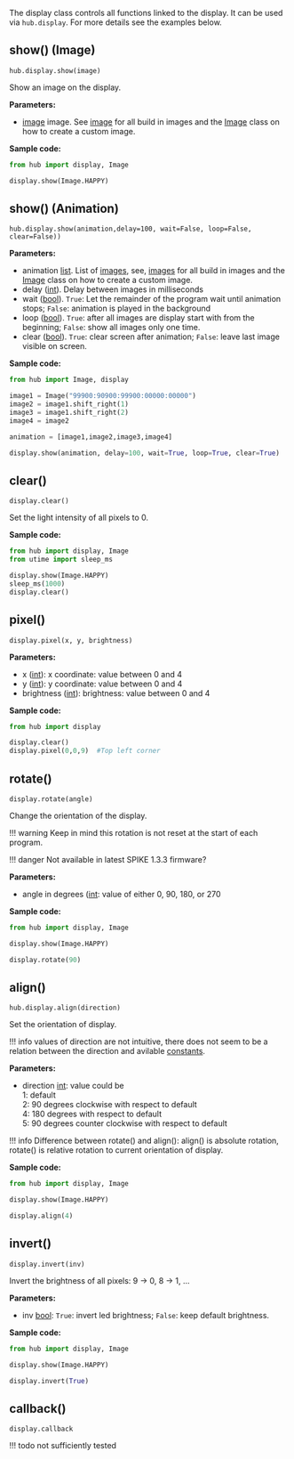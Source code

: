 
The display class controls all functions linked to the display. It can be used via `hub.display`. For more details see the examples below.

## show() (Image)

`hub.display.show(image)`

Show an image on the display.

__Parameters:__

*  [image](data_types.md#image) image. See [image](data_types.md#image) for all build in images and the [Image](image.md) class on how to create a custom image.

__Sample code:__

``` python
from hub import display, Image

display.show(Image.HAPPY)

```

## show() (Animation)

`hub.display.show(animation,delay=100, wait=False, loop=False, clear=False))`

__Parameters:__

*  animation [list](data_types.md#list). List of [images](data_types.md#image), see, [images](data_types.md#image) for all build in images and the [Image](image.md) class on how to create a custom image.
*  delay ([int](data_types.md#int)). Delay between images in milliseconds
*  wait ([bool](data_types.md#bool)). `True`: Let the remainder of the program wait until animation stops; `False`: animation is played in the background
*  loop ([bool](data_types.md#bool)). `True`: after all images are display start with from the beginning; `False`: show all images only one time. 
*  clear ([bool](data_types.md#bool)). `True`: clear screen after animation; `False`: leave last image visible on screen.

__Sample code:__

``` python
from hub import Image, display

image1 = Image("99900:90900:99900:00000:00000")
image2 = image1.shift_right(1)
image3 = image1.shift_right(2)
image4 = image2

animation = [image1,image2,image3,image4]

display.show(animation, delay=100, wait=True, loop=True, clear=True)
```

## clear()

`display.clear()`

Set the light intensity of all pixels to 0. 

__Sample code:__

``` python
from hub import display, Image
from utime import sleep_ms

display.show(Image.HAPPY)
sleep_ms(1000)
display.clear()
```

## pixel()

`display.pixel(x, y, brightness)`

__Parameters:__

*  x ([int](data_types.md#int)): x coordinate: value between 0 and 4
*  y ([int](data_types.md#int)): y coordinate: value between 0 and 4
*  brightness ([int](data_types.md#int)): brightness: value between 0 and 4

__Sample code:__

``` python
from hub import display

display.clear()
display.pixel(0,0,9)  #Top left corner
```

## rotate()

`display.rotate(angle)`

Change the orientation of the display. 

!!! warning
    Keep in mind this rotation is not reset at the start of each program. 



!!! danger
    Not available in latest SPIKE 1.3.3 firmware?

__Parameters:__

*  angle in degrees ([int](data_types.md#int): value of either 0, 90, 180, or 270

__Sample code:__

``` python
from hub import display, Image

display.show(Image.HAPPY)

display.rotate(90)
```

## align()

`hub.display.align(direction)`

Set the orientation of display.

!!! info
     values of direction are not intuitive, there does not seem to be a relation between the direction and avilable [constants](data_types.md#constants).  

__Parameters:__

*  direction [int](data_types.md#int): value could be  
   1: default  
   2: 90 degrees clockwise with respect to default  
   4: 180 degrees with respect to default  
   5: 90 degrees counter clockwise with respect to default

!!! info
    Difference between rotate() and align(): align() is absolute rotation, rotate() is relative rotation to current orientation of display. 

__Sample code:__

``` python
from hub import display, Image

display.show(Image.HAPPY)

display.align(4)
```

## invert()

`display.invert(inv)`

Invert the brightness of all pixels: 9 -> 0, 8 -> 1, ...

__Parameters:__

*  inv [bool](data_types.md#bool): `True`: invert led brightness; `False`: keep default brightness.

__Sample code:__

``` python
from hub import display, Image

display.show(Image.HAPPY)

display.invert(True)
```

## callback()

`display.callback`

!!! todo
    not sufficiently tested


